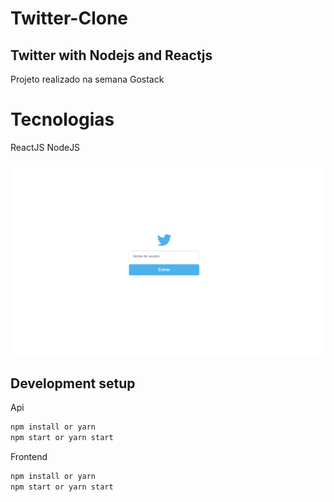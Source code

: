# Twitter-Clone

## Twitter with Nodejs and Reactjs
Projeto realizado na semana Gostack
# Tecnologias

ReactJS NodeJS

<img src="img/main.png" alt="drawing" width="700"/>

## Development setup

Api
```sh
npm install or yarn
npm start or yarn start
```
Frontend
```sh
npm install or yarn
npm start or yarn start
```
